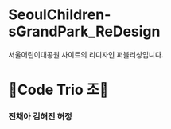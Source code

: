 # SeoulChildren-sGrandPark_ReDesign
서울어린이대공원 사이트의 리디자인 퍼블리싱입니다.

<h1>📌Code Trio 조📌</h1>
<h3>전채아 김해진 허정</h3>
